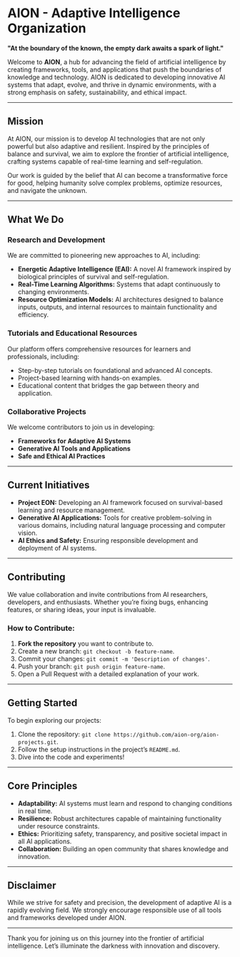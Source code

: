 # AION - Adaptive Intelligence Organization

**"At the boundary of the known, the empty dark awaits a spark of light."**

Welcome to **AION**, a hub for advancing the field of artificial intelligence by creating frameworks, tools, and applications that push the boundaries of knowledge and technology. AION is dedicated to developing innovative AI systems that adapt, evolve, and thrive in dynamic environments, with a strong emphasis on safety, sustainability, and ethical impact.

---

## Mission

At AION, our mission is to develop AI technologies that are not only powerful but also adaptive and resilient. Inspired by the principles of balance and survival, we aim to explore the frontier of artificial intelligence, crafting systems capable of real-time learning and self-regulation.

Our work is guided by the belief that AI can become a transformative force for good, helping humanity solve complex problems, optimize resources, and navigate the unknown.

---

## What We Do

### Research and Development
We are committed to pioneering new approaches to AI, including:
- **Energetic Adaptive Intelligence (EAI):** A novel AI framework inspired by biological principles of survival and self-regulation.
- **Real-Time Learning Algorithms:** Systems that adapt continuously to changing environments.
- **Resource Optimization Models:** AI architectures designed to balance inputs, outputs, and internal resources to maintain functionality and efficiency.

### Tutorials and Educational Resources
Our platform offers comprehensive resources for learners and professionals, including:
- Step-by-step tutorials on foundational and advanced AI concepts.
- Project-based learning with hands-on examples.
- Educational content that bridges the gap between theory and application.

### Collaborative Projects
We welcome contributors to join us in developing:
- **Frameworks for Adaptive AI Systems**
- **Generative AI Tools and Applications**
- **Safe and Ethical AI Practices**

---

## Current Initiatives

- **Project EON:** Developing an AI framework focused on survival-based learning and resource management.
- **Generative AI Applications:** Tools for creative problem-solving in various domains, including natural language processing and computer vision.
- **AI Ethics and Safety:** Ensuring responsible development and deployment of AI systems.

---

## Contributing

We value collaboration and invite contributions from AI researchers, developers, and enthusiasts. Whether you’re fixing bugs, enhancing features, or sharing ideas, your input is invaluable.

### How to Contribute:
1. **Fork the repository** you want to contribute to.
2. Create a new branch: `git checkout -b feature-name`.
3. Commit your changes: `git commit -m 'Description of changes'`.
4. Push your branch: `git push origin feature-name`.
5. Open a Pull Request with a detailed explanation of your work.

---

## Getting Started

To begin exploring our projects:
1. Clone the repository: `git clone https://github.com/aion-org/aion-projects.git`.
2. Follow the setup instructions in the project’s `README.md`.
3. Dive into the code and experiments!

---

## Core Principles

- **Adaptability:** AI systems must learn and respond to changing conditions in real time.
- **Resilience:** Robust architectures capable of maintaining functionality under resource constraints.
- **Ethics:** Prioritizing safety, transparency, and positive societal impact in all AI applications.
- **Collaboration:** Building an open community that shares knowledge and innovation.

---

## Disclaimer

While we strive for safety and precision, the development of adaptive AI is a rapidly evolving field. We strongly encourage responsible use of all tools and frameworks developed under AION.

---

Thank you for joining us on this journey into the frontier of artificial intelligence. Let’s illuminate the darkness with innovation and discovery.

